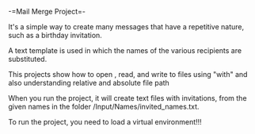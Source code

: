 -=Mail Merge Project=-

It's a simple way to create many messages that have a repetitive nature, such as a birthday invitation.

A text template is used in which the names of the various recipients are substituted.

This projects show how to open , read, and write to files using 
"with" and also understanding relative and absolute file path

When you run the project, it will create text files with invitations, 
from the given names in the folder /Input/Names/invited_names.txt.

To run the project, you need to load a virtual environment!!!
